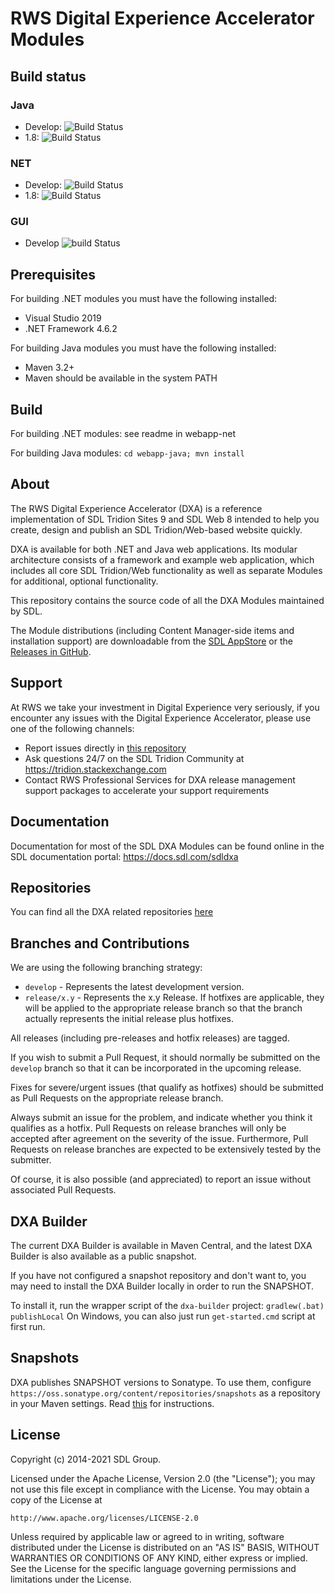 RWS Digital Experience Accelerator Modules
===
Build status
------------
### Java
- Develop: ![Build Status](https://github.com/sdl/dxa-modules/workflows/build_java/badge.svg?branch=develop)
- 1.8: ![Build Status](https://github.com/sdl/dxa-modules/workflows/build_java/badge.svg?branch=release/1.8)

### NET
- Develop: ![Build Status](https://github.com/sdl/dxa-modules/workflows/build_dotnet/badge.svg?branch=develop)
- 1.8: ![Build Status](https://github.com/sdl/dxa-modules/workflows/build_dotnet/badge.svg?branch=release/1.8)

### GUI
- Develop ![build Status](https://github.com/sdl/dxa-modules/workflows/build_GUI/badge.svg?branch=develop)

Prerequisites
-------------
For building .NET modules you must have the following installed:
- Visual Studio 2019
- .NET Framework 4.6.2

For building Java modules you must have the following installed:
- Maven 3.2+
- Maven should be available in the system PATH

Build
-----
For building .NET modules: see readme in webapp-net

For building Java modules: `cd webapp-java; mvn install`

About
-----
The RWS Digital Experience Accelerator (DXA) is a reference implementation of SDL Tridion Sites 9 and SDL Web 8 intended to help you create, design and publish an SDL Tridion/Web-based website quickly.

DXA is available for both .NET and Java web applications. Its modular architecture consists of a framework and example web application, which includes all core SDL Tridion/Web functionality as well as separate Modules for additional, optional functionality.

This repository contains the source code of all the DXA Modules maintained by SDL. 

The Module distributions (including Content Manager-side items and installation support) are downloadable from the [SDL AppStore](https://appstore.sdl.com/list/?search=dxa) or the [Releases in GitHub](https://github.com/sdl/dxa-modules/releases).


Support
---------------
At RWS we take your investment in Digital Experience very seriously, if you encounter any issues with the Digital Experience Accelerator, please use one of the following channels:

- Report issues directly in [this repository](https://github.com/sdl/dxa-modules/issues)
- Ask questions 24/7 on the SDL Tridion Community at https://tridion.stackexchange.com
- Contact RWS Professional Services for DXA release management support packages to accelerate your support requirements


Documentation
-------------
Documentation for most of the SDL DXA Modules can be found online in the SDL documentation portal: https://docs.sdl.com/sdldxa


Repositories
------------
You can find all the DXA related repositories [here](https://github.com/sdl/?q=dxa&type=source&language=)


Branches and Contributions
--------------------------
We are using the following branching strategy:

 - `develop` - Represents the latest development version.
 - `release/x.y` - Represents the x.y Release. If hotfixes are applicable, they will be applied to the appropriate release branch so that the branch actually represents the initial release plus hotfixes.

All releases (including pre-releases and hotfix releases) are tagged. 

If you wish to submit a Pull Request, it should normally be submitted on the `develop` branch so that it can be incorporated in the upcoming release.

Fixes for severe/urgent issues (that qualify as hotfixes) should be submitted as Pull Requests on the appropriate release branch.

Always submit an issue for the problem, and indicate whether you think it qualifies as a hotfix. Pull Requests on release branches will only be accepted after agreement on the severity of the issue.
Furthermore, Pull Requests on release branches are expected to be extensively tested by the submitter.

Of course, it is also possible (and appreciated) to report an issue without associated Pull Requests.

DXA Builder
-----------
The current DXA Builder is available in Maven Central, and the latest DXA Builder is also available as a public snapshot.

If you have not configured a snapshot repository and don't want to, you may need to install the DXA Builder locally in order to run the SNAPSHOT. 

To install it, run the wrapper script of the `dxa-builder` project: `gradlew(.bat) publishLocal` 
On Windows, you can also just run `get-started.cmd` script at first run.

Snapshots
---------
DXA publishes SNAPSHOT versions to Sonatype. To use them, configure `https://oss.sonatype.org/content/repositories/snapshots` as a repository in your Maven settings. Read [this](https://maven.apache.org/settings.html#Repositories) for instructions.

License
-------
Copyright (c) 2014-2021 SDL Group.

Licensed under the Apache License, Version 2.0 (the "License");
you may not use this file except in compliance with the License.
You may obtain a copy of the License at

	http://www.apache.org/licenses/LICENSE-2.0

Unless required by applicable law or agreed to in writing, software distributed under the License is distributed on an "AS IS" BASIS, WITHOUT WARRANTIES OR CONDITIONS OF ANY KIND, either express or implied.
See the License for the specific language governing permissions and limitations under the License.
